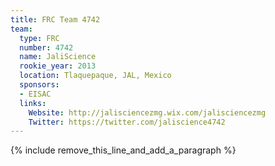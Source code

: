 ```yaml
---
title: FRC Team 4742
team:
  type: FRC
  number: 4742
  name: JaliScience
  rookie_year: 2013
  location: Tlaquepaque, JAL, Mexico
  sponsors:
  - EISAC
  links:
    Website: http://jalisciencezmg.wix.com/jalisciencezmg
    Twitter: https://twitter.com/jaliscience4742
---
```


{% include remove_this_line_and_add_a_paragraph %}